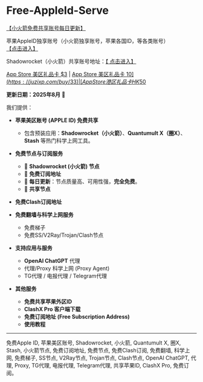 
# Free-AppleId-Serve
[【小火箭免费共享账号每日更新】](https://docs.applexp.com/free-accounts/Shadowrocket)

苹果AppleID独享账号（小火箭独享账号，苹果各国ID，等各类账号）[【点击进入】](https://juzixp.com)

Shadowrocket（小火箭）共享账号地址：[【 点击进入】](https://juzixp.com/buy/21)

[App Store 美区礼品卡 $3](https://juzixp.com/buy/31) | [App Store 美区礼品卡 $10](https://juzixp.com/buy/33) | [App Store 港区礼品卡 HK$50](https://juzixp.com/buy/39)


**更新日期：2025年8月** 🚀

我们提供：

*   **苹果美区账号 (APPLE ID) 免费共享**
    *   包含预装应用：**Shadowrocket（小火箭）**、**Quantumult X（圈X）**、**Stash** 等热门科学上网工具。

*   **免费节点与订阅服务**
    *   🚀 **Shadowrocket (小火箭) 节点**
    *   🚀 **免费订阅地址**
    *   🚀 **每日更新**：节点质量高、可用性强，**完全免费**。
    *   🚀 **共享节点**

*   **免费Clash订阅地址**

*   **免费翻墙与科学上网服务**
    *   免费梯子
    *   免费SS/V2Ray/Trojan/Clash节点

*   **支持应用与服务**
    *   **OpenAI ChatGPT** 代理
    *   代理/Proxy 科学上网 (Proxy Agent)
    *   TG代理 / 电报代理 / Telegram代理

*   **其他服务**
    *   **免费共享苹果外区ID**
    *   **ClashX Pro 客户端下载**
    *   **免费订阅地址 (Free Subscription Address)**
    *   **使用教程**

---
免费Apple ID, 苹果美区账号, Shadowrocket, 小火箭, Quantumult X, 圈X, Stash, 小火箭节点, 免费订阅地址, 免费节点, 免费Clash订阅, 免费翻墙, 科学上网, 免费梯子, SS节点, V2Ray节点, Trojan节点, Clash节点, OpenAI ChatGPT, 代理, Proxy, TG代理, 电报代理, Telegram代理, 共享苹果ID, ClashX Pro, 免费订阅。
